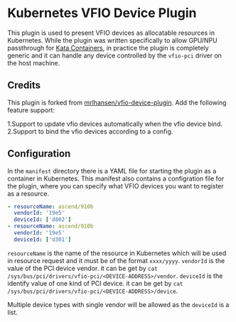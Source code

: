 # Kubernetes VFIO Device Plugin
This plugin is used to present VFIO devices as allocatable resources in Kubernetes. While the plugin was written specifically to allow GPU/NPU passthrough for [Kata Containers](https://katacontainers.io), in practice the plugin is completely generic and it can handle any device controlled by the `vfio-pci` driver on the host machine. 



## Credits
This plugin is forked from [mrlhansen/vfio-device-plugin](https://github.com/mrlhansen/vfio-device-plugin). Add the following feature support:

1.Support to update vfio devices automatically when the vfio device bind.
2.Support to bind the vfio devices according to a config.


## Configuration
In the `manifest` directory there is a YAML file for starting the plugin as a container in Kubernetes. This manifest also contains a configration file for the plugin, where you can specify what VFIO devices you want to register as a resource.

```yaml
- resourceName: ascend/910b
  vendorId: '19e5'
  deviceId: ['d802']
- resourceName: ascend/910b
  vendorId: '19e5'
  deviceId: ['d301']
```

`resourceName` is the name of the resource in Kubernetes which will be used in resource request and it must be of the format `xxxx/yyyy`. 
`vendorId` is the value of the PCI device vendor. it can be get by `cat  /sys/bus/pci/drivers/vfio-pci/<DEVICE-ADDRESS>/vendor`.
`deviceId` is the identify value of one kind of PCI device. it can be get by `cat  /sys/bus/pci/drivers/vfio-pci/<DEVICE-ADDRESS>/device`.

Multiple device types with single vendor will be allowed as the `deviceId` is a list. 
